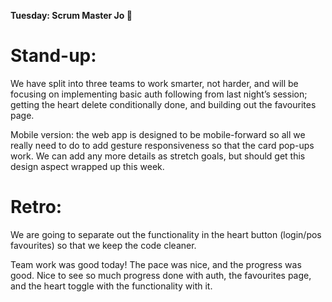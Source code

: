 **Tuesday: Scrum Master Jo 💪**

# Stand-up:

We have split into three teams to work smarter, not harder, and will be focusing on implementing basic auth following from last night’s session; getting the heart delete conditionally done, and building out the favourites page.

Mobile version: the web app is designed to be mobile-forward so all we really need to do to add gesture responsiveness so that the card pop-ups work. We can add any more details as stretch goals, but should get this design aspect wrapped up this week.

# Retro:

We are going to separate out the functionality in the heart button (login/pos favourites) so that we keep the code cleaner.

Team work was good today! The pace was nice, and the progress was good. Nice to see so much progress done with auth, the favourites page, and the heart toggle with the functionality with it.
